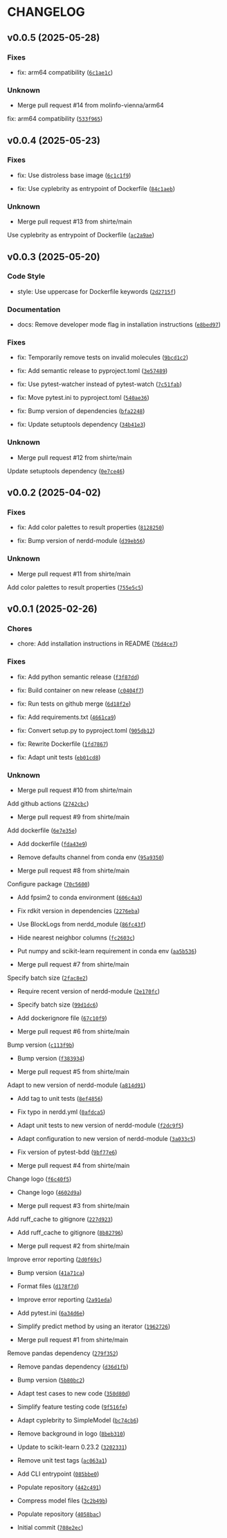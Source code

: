 # CHANGELOG


## v0.0.5 (2025-05-28)

### Fixes

* fix: arm64 compatibility ([`6c1ae1c`](https://github.com/molinfo-vienna/cyplebrity/commit/6c1ae1c7ebaa7f7c86911ab26a1f0b2641b7635f))

### Unknown

* Merge pull request #14 from molinfo-vienna/arm64

fix: arm64 compatibility ([`533f965`](https://github.com/molinfo-vienna/cyplebrity/commit/533f9651bc44ddd76343928258a04c8f6bc731a1))


## v0.0.4 (2025-05-23)

### Fixes

* fix: Use distroless base image ([`6c1c1f9`](https://github.com/molinfo-vienna/cyplebrity/commit/6c1c1f95576c8c8150f651cbacc72d49a49a3c17))

* fix: Use cyplebrity as entrypoint of Dockerfile ([`84c1aeb`](https://github.com/molinfo-vienna/cyplebrity/commit/84c1aeb9a237cba0d8cf42614da523ad0fb9772a))

### Unknown

* Merge pull request #13 from shirte/main

Use cyplebrity as entrypoint of Dockerfile ([`ac2a9ae`](https://github.com/molinfo-vienna/cyplebrity/commit/ac2a9aeee702baa824ecb7ad9d0b6a730993b98a))


## v0.0.3 (2025-05-20)

### Code Style

* style: Use uppercase for Dockerfile keywords ([`2d2715f`](https://github.com/molinfo-vienna/cyplebrity/commit/2d2715f4c48b2799e60e6e24c17865d83b99766d))

### Documentation

* docs: Remove developer mode flag in installation instructions ([`e8bed97`](https://github.com/molinfo-vienna/cyplebrity/commit/e8bed97aa7575b23777e84c28831397d034eb871))

### Fixes

* fix: Temporarily remove tests on invalid molecules ([`9bcd1c2`](https://github.com/molinfo-vienna/cyplebrity/commit/9bcd1c273459abe25048806ce30d9e315342eb22))

* fix: Add semantic release to pyproject.toml ([`3e57489`](https://github.com/molinfo-vienna/cyplebrity/commit/3e574892178384f17c36be846a4dc1a55f0c2229))

* fix: Use pytest-watcher instead of pytest-watch ([`7c51fab`](https://github.com/molinfo-vienna/cyplebrity/commit/7c51fabb6e4710d678ff5ea10414b3474f6ba053))

* fix: Move pytest.ini to pyproject.toml ([`540ae36`](https://github.com/molinfo-vienna/cyplebrity/commit/540ae367ae7f3dd34427aabe11541ac9aee32310))

* fix: Bump version of dependencies ([`bfa2248`](https://github.com/molinfo-vienna/cyplebrity/commit/bfa2248843d09d0f248d1a1eb2f787ea4c53a23e))

* fix: Update setuptools dependency ([`34b41e3`](https://github.com/molinfo-vienna/cyplebrity/commit/34b41e3a0634e68b7cec65caf60ddcf7c0ef5e55))

### Unknown

* Merge pull request #12 from shirte/main

Update setuptools dependency ([`0e7ce46`](https://github.com/molinfo-vienna/cyplebrity/commit/0e7ce46cf27196e02fa3a375be284dd0e70ecb85))


## v0.0.2 (2025-04-02)

### Fixes

* fix: Add color palettes to result properties ([`8128250`](https://github.com/molinfo-vienna/cyplebrity/commit/8128250fd88b353d10c88df8131b138ca02ca85f))

* fix: Bump version of nerdd-module ([`d39eb56`](https://github.com/molinfo-vienna/cyplebrity/commit/d39eb56b8ab3aae76a79df6d8134e17637f98513))

### Unknown

* Merge pull request #11 from shirte/main

Add color palettes to result properties ([`755e5c5`](https://github.com/molinfo-vienna/cyplebrity/commit/755e5c568eb88c6b43e4e574746d691cfaeeb9e3))


## v0.0.1 (2025-02-26)

### Chores

* chore: Add installation instructions in README ([`76d4ce7`](https://github.com/molinfo-vienna/cyplebrity/commit/76d4ce7ee276d58d2bd45a01be575052819f0c0a))

### Fixes

* fix: Add python semantic release ([`f3f87dd`](https://github.com/molinfo-vienna/cyplebrity/commit/f3f87dddeb518d693f2e52fe8e2c6bec6ecfc3eb))

* fix: Build container on new release ([`c0404f7`](https://github.com/molinfo-vienna/cyplebrity/commit/c0404f758938be7d7f8360ca340931ae9ed41b4c))

* fix: Run tests on github merge ([`6d18f2e`](https://github.com/molinfo-vienna/cyplebrity/commit/6d18f2e08c664c656c1f901c33ea4acd578b6ad9))

* fix: Add requirements.txt ([`4661ca9`](https://github.com/molinfo-vienna/cyplebrity/commit/4661ca9a22e4c7791f9c192a88a65adcd5297b35))

* fix: Convert setup.py to pyproject.toml ([`905db12`](https://github.com/molinfo-vienna/cyplebrity/commit/905db12b9a0a1b1274aea644d9eb8af397733f2b))

* fix: Rewrite Dockerfile ([`1fd7867`](https://github.com/molinfo-vienna/cyplebrity/commit/1fd786724f5cde932a0eefdf0af23886dd4d311d))

* fix: Adapt unit tests ([`eb01cd8`](https://github.com/molinfo-vienna/cyplebrity/commit/eb01cd8f2b410a832d0fc764ff53907b6c7a4189))

### Unknown

* Merge pull request #10 from shirte/main

Add github actions ([`2742cbc`](https://github.com/molinfo-vienna/cyplebrity/commit/2742cbc3a734009b8a0096d1cbf62ed2b31e727b))

* Merge pull request #9 from shirte/main

Add dockerfile ([`6e7e35e`](https://github.com/molinfo-vienna/cyplebrity/commit/6e7e35e209bb387bfb5ade0eafeb50652db06987))

* Add dockerfile ([`fda43e9`](https://github.com/molinfo-vienna/cyplebrity/commit/fda43e9c2307e9dc6b297691f8ac7a232e729318))

* Remove defaults channel from conda env ([`95a9350`](https://github.com/molinfo-vienna/cyplebrity/commit/95a93501520d59b20f14f5a45d130ccd1dc3d410))

* Merge pull request #8 from shirte/main

Configure package ([`70c5600`](https://github.com/molinfo-vienna/cyplebrity/commit/70c560014fab30feaf4cbf6bfe889c33352ced11))

* Add fpsim2 to conda environment ([`606c4a3`](https://github.com/molinfo-vienna/cyplebrity/commit/606c4a3b4831d0530f59ccf34a0c933da1add3a4))

* Fix rdkit version in dependencies ([`2276eba`](https://github.com/molinfo-vienna/cyplebrity/commit/2276ebab89dd02a8c7c9c1946ec381c2e26cee81))

* Use BlockLogs from nerdd_module ([`86fc43f`](https://github.com/molinfo-vienna/cyplebrity/commit/86fc43f65d6c430a5b47a0f941a76d251c33070b))

* Hide nearest neighbor columns ([`fc2603c`](https://github.com/molinfo-vienna/cyplebrity/commit/fc2603cf18458f445c5e89d7df7305fbe7b19531))

* Put numpy and scikit-learn requirement in conda env ([`aa5b536`](https://github.com/molinfo-vienna/cyplebrity/commit/aa5b53602af145ab7438b3276546b2214ac89583))

* Merge pull request #7 from shirte/main

Specify batch size ([`2fac8e2`](https://github.com/molinfo-vienna/cyplebrity/commit/2fac8e2cfd30dce0a136e21fd7391e1ab8c6f81b))

* Require recent version of nerdd-module ([`2e170fc`](https://github.com/molinfo-vienna/cyplebrity/commit/2e170fc884520148a1608355c7697bec1bc81c34))

* Specify batch size ([`99d1dc6`](https://github.com/molinfo-vienna/cyplebrity/commit/99d1dc686a570eab0070f7fae36f2b31bf4b45d9))

* Add dockerignore file ([`67c10f9`](https://github.com/molinfo-vienna/cyplebrity/commit/67c10f9a942556a5b62f6e14d80381c7275019fe))

* Merge pull request #6 from shirte/main

Bump version ([`c113f9b`](https://github.com/molinfo-vienna/cyplebrity/commit/c113f9b738a19ffb4bce4ae4338aec2fde65d151))

* Bump version ([`f383934`](https://github.com/molinfo-vienna/cyplebrity/commit/f383934cbba547ecefc8dc50a7f262de94ac56bc))

* Merge pull request #5 from shirte/main

Adapt to new version of nerdd-module ([`a814d91`](https://github.com/molinfo-vienna/cyplebrity/commit/a814d911b3a3e91c1efd21ddc2b6a6718e93b0d8))

* Add tag to unit tests ([`8ef4856`](https://github.com/molinfo-vienna/cyplebrity/commit/8ef4856050bc3dc93d31612875249fcb679946b7))

* Fix typo in nerdd.yml ([`0afdca5`](https://github.com/molinfo-vienna/cyplebrity/commit/0afdca5d977cb07f87518ab1bca3caceff4e7b76))

* Adapt unit tests to new version of nerdd-module ([`f2dc9f5`](https://github.com/molinfo-vienna/cyplebrity/commit/f2dc9f5bb92eaf2ffbfb3a4fd9d315bbcb99e13c))

* Adapt configuration to new version of nerdd-module ([`3a033c5`](https://github.com/molinfo-vienna/cyplebrity/commit/3a033c54710ca1b39f85b66f9fbca8c6148d2cb7))

* Fix version of pytest-bdd ([`9bf77e6`](https://github.com/molinfo-vienna/cyplebrity/commit/9bf77e64cea193635769707dbcf15f926d358573))

* Merge pull request #4 from shirte/main

Change logo ([`f6c40f5`](https://github.com/molinfo-vienna/cyplebrity/commit/f6c40f5c24f5e2e64871b969dc58ed93b4188148))

* Change logo ([`4602d9a`](https://github.com/molinfo-vienna/cyplebrity/commit/4602d9ad974a6767fa664e04c5e0c66a8efe5c3a))

* Merge pull request #3 from shirte/main

Add ruff_cache to gitignore ([`227d923`](https://github.com/molinfo-vienna/cyplebrity/commit/227d9235c7f3eefea6c89c53f4d4358218340fde))

* Add ruff_cache to gitignore ([`8b82796`](https://github.com/molinfo-vienna/cyplebrity/commit/8b82796e433c4968f8c9fe4a6bb3c0e90ef0c8ef))

* Merge pull request #2 from shirte/main

Improve error reporting ([`2d0f69c`](https://github.com/molinfo-vienna/cyplebrity/commit/2d0f69c2ac2add7469cb5423fe37d70842addf5e))

* Bump version ([`41a71ca`](https://github.com/molinfo-vienna/cyplebrity/commit/41a71cadc882030994011a72e084ab4de3010f0f))

* Format files ([`d178f7d`](https://github.com/molinfo-vienna/cyplebrity/commit/d178f7d2ad5f4908739af910c4a1b5e3cebb2068))

* Improve error reporting ([`2a91eda`](https://github.com/molinfo-vienna/cyplebrity/commit/2a91eda8c2e9accd2d5fee2e720dfed587a26e13))

* Add pytest.ini ([`6a34d6e`](https://github.com/molinfo-vienna/cyplebrity/commit/6a34d6e059fc50b9666e9876b248e03772ea3d69))

* Simplify predict method by using an iterator ([`1962726`](https://github.com/molinfo-vienna/cyplebrity/commit/1962726b4c67da9dc0c542eec799212300f27339))

* Merge pull request #1 from shirte/main

Remove pandas dependency ([`279f352`](https://github.com/molinfo-vienna/cyplebrity/commit/279f35245895674c097499ecd2af8bb35a5be857))

* Remove pandas dependency ([`d36d1fb`](https://github.com/molinfo-vienna/cyplebrity/commit/d36d1fb19899c9d3dad48cd5d4232caba6fc2bc4))

* Bump version ([`5b80bc2`](https://github.com/molinfo-vienna/cyplebrity/commit/5b80bc206cd61ede313b47872bdc046704c2bc4e))

* Adapt test cases to new code ([`350d80d`](https://github.com/molinfo-vienna/cyplebrity/commit/350d80d02f19bf8a83681b41ade0c7383052c7bc))

* Simplify feature testing code ([`9f516fe`](https://github.com/molinfo-vienna/cyplebrity/commit/9f516feea762c0af96a4c4ffb8170918cefad774))

* Adapt cyplebrity to SimpleModel ([`bc74cb6`](https://github.com/molinfo-vienna/cyplebrity/commit/bc74cb6fee43c6f8a48312557c87be05f916ebc8))

* Remove background in logo ([`8beb310`](https://github.com/molinfo-vienna/cyplebrity/commit/8beb3108a8ef60714e3dae93f761ed3c009d810b))

* Update to scikit-learn 0.23.2 ([`3202331`](https://github.com/molinfo-vienna/cyplebrity/commit/3202331d041d9ed80627095811a8da3564ec9e9e))

* Remove unit test tags ([`ac063a1`](https://github.com/molinfo-vienna/cyplebrity/commit/ac063a1bd87bc0fbd68c2acc8c17bf576925c410))

* Add CLI entrypoint ([`085bbe0`](https://github.com/molinfo-vienna/cyplebrity/commit/085bbe0af0deeeea1b537518e55bf932d82bb334))

* Populate repository ([`442c491`](https://github.com/molinfo-vienna/cyplebrity/commit/442c49152b80899473af52f2765c82b918400fb3))

* Compress model files ([`3c2b49b`](https://github.com/molinfo-vienna/cyplebrity/commit/3c2b49b06bd438508b357b2e43cb679ed5617398))

* Populate repository ([`4058bac`](https://github.com/molinfo-vienna/cyplebrity/commit/4058baca0df1ec4753f64bd0fb20f99e88a351a3))

* Initial commit ([`708e2ec`](https://github.com/molinfo-vienna/cyplebrity/commit/708e2eca1717866f9a06a6392205adc567099eef))
